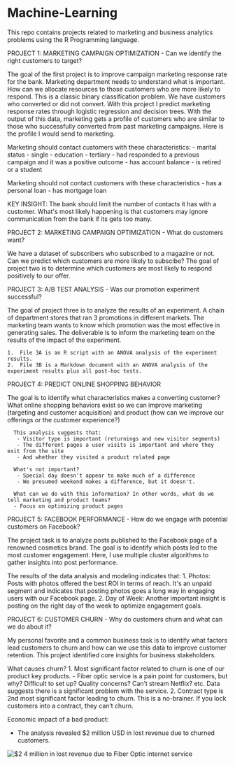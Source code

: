 # Machine-Learning
 
This repo contains projects related to marketing and business analytics problems using the R Programming language.

PROJECT 1: MARKETING CAMPAIGN OPTIMIZATION - Can we identify the right customers to target?

The goal of the first project is to improve campaign marketing response rate for the bank.  Marketing department needs to understand what is important. How can we allocate resources to those customers who are more likely to respond. This is a classic binary classification problem. We have customers who converted or did not convert. With this project I predict marketing response rates through logistic regression and decision trees. With the output of this data, marketing gets a profile of customers who are similar to those who successfully converted from past marketing campaigns. Here is the profile I would send to marketing.

  Marketing should contact customers with these characteristics:
    - marital status - single
    - education -  tertiary
    - had responded to a previous campaign and it was a positive outcome
    - has account balance
    - is retired or a student
  
  Marketing should not contact customers with these characteristics
    - has a personal loan
    - has mortgage loan


  KEY INSIGHT: The bank should limit the number of contacts it has with  a customer. What's most likely                      happening is that customers may ignore communication from the bank if its gets too many.


PROJECT 2: MARKETING CAMPAIGN OPTIMIZATION - What do customers want?

We have a dataset of subscribers who subscribed to a magazine or not. Can we predict which customers are more likely to subscibe? The goal of project two is to determine which customers are most likely to respond positively to our offer.


PROJECT 3: A/B TEST ANALYSIS - Was our promotion experiment successful?

The goal of project three is to analyze the results of an experiment. A chain of department stores that ran 3 promotions in different markets. The marketing team wants to know which promotion was the most effective in generating sales. The deliverable is to inform the marketing team on the results of the impact of the experiment.

    1.  File 3A is an R script with an ANOVA analysis of the experiment results.
    2.  File 3B is a Markdown document with an ANOVA analysis of the experiment results plus all post-hoc tests.


PROJECT 4: PREDICT ONLINE SHOPPING BEHAVIOR

The goal is to identify what characteristics makes a converting customer? What online shopping behaviors exist so we can improve marketing (targeting and customer acquisition) and product (how can we improve our offerings or the customer experience?)

      This analysis suggests that:
       - Visitor type is important (returnings and new visitor segments)
       - The different pages a user visits is important and where they exit from the site
       - And whether they visited a product related page
      
      What's not important?
       - Special day doesn't appear to make much of a difference
       - We presumed weekend makes a difference, but it doesn't.

      What can we do with this information? In other words, what do we tell marketing and product teams?
      - Focus on optimizing product pages

PROJECT 5: FACEBOOK PERFORMANCE - How do we engage with potential customers on Facebook?

The project task is to analyze posts published to the Facebook page of a renowned cosmetics brand. The goal is to identify which posts led to the most customer engagement. Here, I use multiple cluster algorithms to gather insights into post performance. 

  The results of the data analysis and modeling indicates that:
    1.  Photos: Posts with photos offered the best ROI in terms of reach. It's an unpaid segment and indicates that posting photos goes a long way in engaging users with our Facebook page. 
    2. Day of Week: Another important insight is posting on the right day of the week to optimize engagement goals.


PROJECT 6: CUSTOMER CHURN - Why do customers churn and what can we do about it?

My personal favorite and a common business task is to identify what factors lead customers to churn and how can we use this data to improve customer retention. This project identified core insights for business stakeholders.

  What causes churn?
       1. Most significant factor related to churn is one of our product key products. 
        - Fiber optic service is a pain point for customers, but why? Difficult to set up? Quality concerns?           Can’t stream Netflix? etc. Data suggests there is a significant problem with the service.
       2. Contract type is 2nd most significant factor leading to churn. This is a no-brainer. If you lock             customers into a contract, they can’t churn.

  Economic impact of a bad product:     
  - The analysis revealed $2 million USD in lost revenue due to churned customers.

![$2 4 million in lost revenue due to Fiber Optic internet service](https://user-images.githubusercontent.com/13710429/120935138-9c883900-c701-11eb-99f8-ac6c15bdd175.png)






